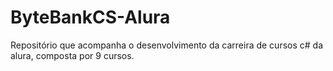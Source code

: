 # ByteBankCS-Alura
Repositório que acompanha o desenvolvimento da carreira de cursos c# da alura, composta por 9 cursos.
